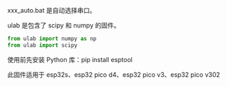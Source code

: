 xxx_auto.bat 是自动选择串口。

ulab 是包含了 scipy 和 numpy 的固件。

```python
from ulab import numpy as np
from ulab import scipy
```

使用前先安装 Python 库：pip install esptool

此固件适用于 esp32s、esp32 pico d4、esp32 pico v3、esp32 pico v302